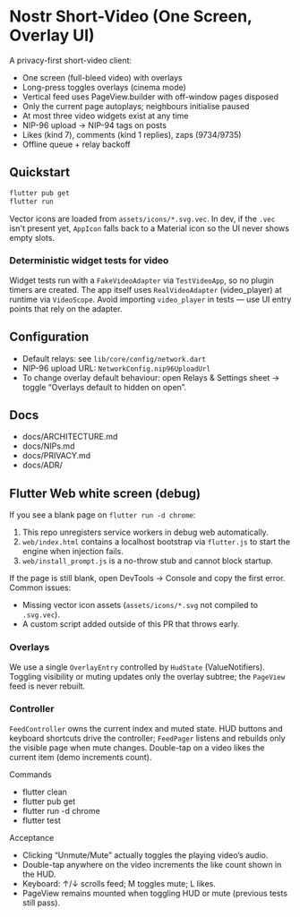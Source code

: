 # Nostr Short-Video (One Screen, Overlay UI)

A privacy-first short-video client:
- One screen (full-bleed video) with overlays
- Long-press toggles overlays (cinema mode)
- Vertical feed uses PageView.builder with off-window pages disposed
- Only the current page autoplays; neighbours initialise paused
- At most three video widgets exist at any time
- NIP-96 upload → NIP-94 tags on posts
- Likes (kind 7), comments (kind 1 replies), zaps (9734/9735)
- Offline queue + relay backoff

## Quickstart
```bash
flutter pub get
flutter run
```

Vector icons are loaded from `assets/icons/*.svg.vec`. In dev, if the `.vec` isn't
present yet, `AppIcon` falls back to a Material icon so the UI never shows
empty slots.

### Deterministic widget tests for video
Widget tests run with a `FakeVideoAdapter` via `TestVideoApp`, so no plugin timers are created.
The app itself uses `RealVideoAdapter` (video_player) at runtime via `VideoScope`.
Avoid importing `video_player` in tests — use UI entry points that rely on the adapter.

## Configuration

* Default relays: see `lib/core/config/network.dart`
* NIP-96 upload URL: `NetworkConfig.nip96UploadUrl`
* To change overlay default behaviour: open Relays & Settings sheet → toggle “Overlays default to hidden on open”.

## Docs

* docs/ARCHITECTURE.md
* docs/NIPs.md
* docs/PRIVACY.md
* docs/ADR/

## Flutter Web white screen (debug)
If you see a blank page on `flutter run -d chrome`:

1. This repo unregisters service workers in debug web automatically.
2. `web/index.html` contains a localhost bootstrap via `flutter.js` to start the engine when injection fails.
3. `web/install_prompt.js` is a no-throw stub and cannot block startup.

If the page is still blank, open DevTools → Console and copy the first error. Common issues:
- Missing vector icon assets (`assets/icons/*.svg` not compiled to `.svg.vec`).
- A custom script added outside of this PR that throws early.

### Overlays
We use a single `OverlayEntry` controlled by `HudState` (ValueNotifiers). Toggling visibility or
muting updates only the overlay subtree; the `PageView` feed is never rebuilt.

### Controller
`FeedController` owns the current index and muted state. HUD buttons and keyboard shortcuts drive
the controller; `FeedPager` listens and rebuilds only the visible page when mute changes.
Double-tap on a video likes the current item (demo increments count).

Commands
- flutter clean
- flutter pub get
- flutter run -d chrome
- flutter test

Acceptance
- Clicking “Unmute/Mute” actually toggles the playing video’s audio.
- Double-tap anywhere on the video increments the like count shown in the HUD.
- Keyboard: ↑/↓ scrolls feed; M toggles mute; L likes.
- PageView remains mounted when toggling HUD or mute (previous tests still pass).
